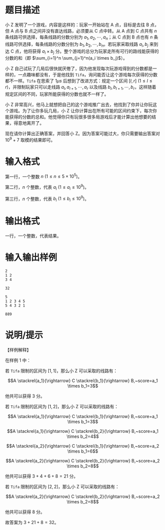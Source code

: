 # 题目描述

小 Z 发明了一个游戏，内容是这样的：玩家一开始站在 A 点，目标是去往 B 点，但 A 点与 B 点之间并没有直达线路，必须要从 C 点中转。从 A 点到 C 点共有 $n$ 条线路可供选择，每条线路的分数分别为 $a_1, a_2, \cdots, a_n$；从 C 点到 B 点也有 $n$ 条线路可供选择，每条线路的分数分别为 $b_1, b_2, \cdots, b_n$。若玩家采取线路 $a_i, b_j$ 来到达 C 点，他将获得 $a_i \times b_j$ 分。整个游戏的总分为玩家走所有可行的路线能获得的分数的和（即 $\sum_{i=1}^n \sum_{j=1}^n(a_i \times b_j)$）。

小 Z 自己试玩了几局后很快就厌倦了，因为他发现每次玩游戏得到的分数都是一样的，一点趣味都没有，于是他找到 `Tifa`，询问能否让这个游戏每次获得的分数都不一样。`Tifa` 在思索了 $1 \mu s$ 后想到了改进方式：规定一个区间 $[l,r]~(1 \leq l \leq r)$，并限制玩家只可以走线路 $a_l, a_{l+1}, \cdots, a_r$ 以及线路 $b_l, b_{l+1}, \cdots, b_r$，这样随着规定区间的不同，玩家所能获得的分数也就不一样了。

小 Z 非常高兴，他马上就想把自己的这个游戏推广出去，他找到了你并让你玩这个游戏。为了让你多玩几局，小 Z 让你计算出在所有可能的区间约束下，每次你能获得的分数的总和。他觉得你只有玩很多很多局游戏后才能计算出他想要的结果，得意地离开了。

现在请你计算出正确答案，并回答小 Z。因为答案可能过大，你只需要输出答案对 ${10}^9 + 7$ 取模的结果即可。

# 输入格式

第一行，一个整数 $n~(1 \leq n \leq 5 \times {10}^5)$。

第二行，$n$ 个整数，代表 $a_i~(1 \leq a_i \leq {10}^9)$。

第三行，$n$ 个整数，代表 $b_i~(1 \leq b_i \leq {10}^9)$。

# 输出格式

一行，一个整数，代表结果。

# 输入输出样例

```input1
2
1 2
3 4
```

```output1
32
```

```input2
5
1 2 3 4 5
5 4 3 2 1
```

```output2
889
```

# 说明/提示

【样例解释】

在样例 1 中：

若 `Tifa` 限制的区间为 $[1,1]$，那么小 Z 可以采取的线路有：

$$A \stackrel{a_1}{\rightarrow} C \stackrel{b_1}{\rightarrow} B,~score=a_1 \times b_1=3$$

他共可以获得 $3$ 分。

若 `Tifa` 限制的区间为 $[1,2]$，那么小 Z 可以采取的线路有：

$$A \stackrel{a_1}{\rightarrow} C \stackrel{b_1}{\rightarrow} B,~score=a_1 \times b_1=3$$

$$A \stackrel{a_1}{\rightarrow} C \stackrel{b_2}{\rightarrow} B,~score=a_1 \times b_2=4$$

$$A \stackrel{a_2}{\rightarrow} C \stackrel{b_1}{\rightarrow} B,~score=a_2 \times b_1=6$$

$$A \stackrel{a_2}{\rightarrow} C \stackrel{b_2}{\rightarrow} B,~score=a_2 \times b_2=8$$

他共可以获得 $3+4+6+8=21$ 分。

若 `Tifa` 限制的区间为 $[2,2]$，那么小 Z 可以采取的线路有：

$$A \stackrel{a_2}{\rightarrow} C \stackrel{b_2}{\rightarrow} B,~score=a_2 \times b_2=8$$

他共可以获得 $8$ 分。

故答案为 $3+21+8=32$。
